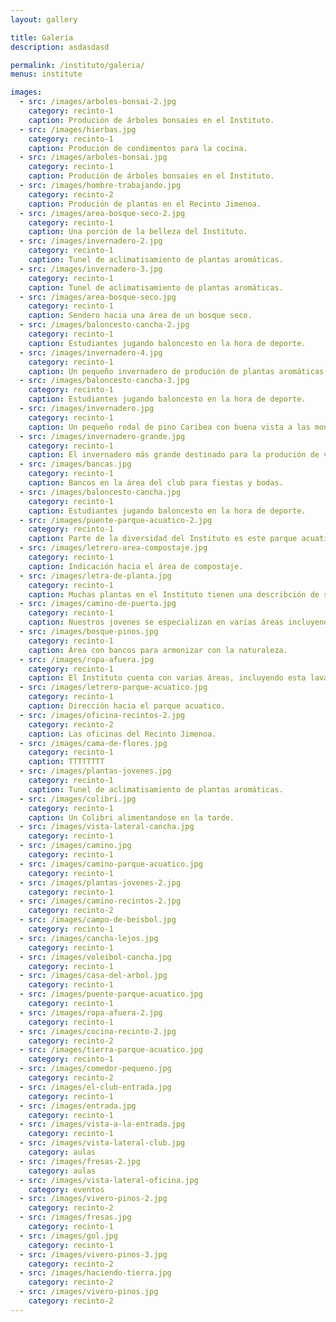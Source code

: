 ```yaml
---
layout: gallery

title: Galería
description: asdasdasd

permalink: /instituto/galeria/
menus: institute

images:
  - src: /images/arboles-bonsai-2.jpg
    category: recinto-1
    caption: Produción de árboles bonsaies en el Instituto.
  - src: /images/hierbas.jpg
    category: recinto-1
    caption: Produción de condimentos para la cocina.
  - src: /images/arboles-bonsai.jpg  
    category: recinto-1
    caption: Produción de árboles bonsaies en el Instituto.
  - src: /images/hombre-trabajando.jpg
    category: recinto-2
    caption: Produción de plantas en el Recinto Jimenoa.
  - src: /images/area-bosque-seco-2.jpg
    category: recinto-1
    caption: Una porción de la belleza del Instituto.
  - src: /images/invernadero-2.jpg
    category: recinto-1
    caption: Tunel de aclimatisamiento de plantas aromáticas.
  - src: /images/invernadero-3.jpg
    category: recinto-1
    caption: Tunel de aclimatisamiento de plantas aromáticas.
  - src: /images/area-bosque-seco.jpg      
    category: recinto-1
    caption: Sendero hacia una área de un bosque seco. 
  - src: /images/baloncesto-cancha-2.jpg
    category: recinto-1
    caption: Estudiantes jugando baloncesto en la hora de deporte.
  - src: /images/invernadero-4.jpg
    category: recinto-1
    caption: Un pequeño invernadero de produción de plantas aromáticas.
  - src: /images/baloncesto-cancha-3.jpg
    category: recinto-1
    caption: Estudiantes jugando baloncesto en la hora de deporte.
  - src: /images/invernadero.jpg
    category: recinto-1
    caption: Un pequeño rodal de pino Caribea con buena vista a las montañas de Jarabacoa.
  - src: /images/invernadero-grande.jpg
    category: recinto-1
    caption: El invernadero más grande destinado para la produción de vegetales.
  - src: /images/bancas.jpg
    category: recinto-1
    caption: Bancos en la área del club para fiestas y bodas.
  - src: /images/baloncesto-cancha.jpg
    category: recinto-1
    caption: Estudiantes jugando baloncesto en la hora de deporte.
  - src: /images/puente-parque-acuatico-2.jpg
    category: recinto-1
    caption: Parte de la diversidad del Instituto es este parque acuatico con su variedad de especies de flora y fauna.
  - src: /images/letrero-area-compostaje.jpg
    category: recinto-1
    caption: Indicación hacia el área de compostaje.
  - src: /images/letra-de-planta.jpg
    category: recinto-1
    caption: Muchas plantas en el Instituto tienen una describción de su taxonomía como la de esta Jina.
  - src: /images/camino-de-puerta.jpg
    category: recinto-1
    caption: Nuestros jovenes se especializan en varias áreas incluyendo la poda.
  - src: /images/bosque-pinos.jpg
    category: recinto-1
    caption: Àrea con bancos para armonizar con la naturaleza.
  - src: /images/ropa-afuera.jpg
    category: recinto-1
    caption: El Instituto cuenta con varias áreas, incluyendo esta lavandería.
  - src: /images/letrero-parque-acuatico.jpg
    category: recinto-1
    caption: Dirección hacia el parque acuatico.
  - src: /images/oficina-recintos-2.jpg
    category: recinto-2
    caption: Las oficinas del Recinto Jimenoa.
  - src: /images/cama-de-flores.jpg 
    category: recinto-1
    caption: TTTTTTTT
  - src: /images/plantas-jovenes.jpg
    category: recinto-1
    caption: Tunel de aclimatisamiento de plantas aromáticas.
  - src: /images/colibri.jpg
    category: recinto-1
    caption: Un Colibri alimentandose en la tarde.
  - src: /images/vista-lateral-cancha.jpg
    category: recinto-1
  - src: /images/camino.jpg 
    category: recinto-1
  - src: /images/camino-parque-acuatico.jpg
    category: recinto-1
  - src: /images/plantas-jovenes-2.jpg
    category: recinto-1
  - src: /images/camino-recintos-2.jpg
    category: recinto-2
  - src: /images/campo-de-beisbol.jpg
    category: recinto-1
  - src: /images/cancha-lejos.jpg
    category: recinto-1
  - src: /images/voleibol-cancha.jpg
    category: recinto-1
  - src: /images/casa-del-arbol.jpg
    category: recinto-1
  - src: /images/puente-parque-acuatico.jpg
    category: recinto-1
  - src: /images/ropa-afuera-2.jpg
    category: recinto-1
  - src: /images/cocina-recinto-2.jpg
    category: recinto-2
  - src: /images/tierra-parque-acuatico.jpg
    category: recinto-1
  - src: /images/comedor-pequeno.jpg
    category: recinto-2
  - src: /images/el-club-entrada.jpg
    category: recinto-1
  - src: /images/entrada.jpg
    category: recinto-1
  - src: /images/vista-a-la-entrada.jpg
    category: recinto-1
  - src: /images/vista-lateral-club.jpg
    category: aulas
  - src: /images/fresas-2.jpg
    category: aulas
  - src: /images/vista-lateral-oficina.jpg
    category: eventos
  - src: /images/vivero-pinos-2.jpg
    category: recinto-2
  - src: /images/fresas.jpg
    category: recinto-1
  - src: /images/gol.jpg
    category: recinto-1
  - src: /images/vivero-pinos-3.jpg
    category: recinto-2
  - src: /images/haciendo-tierra.jpg
    category: recinto-2
  - src: /images/vivero-pinos.jpg
    category: recinto-2
---
```



